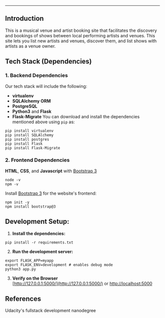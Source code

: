 

-----

## Introduction

This is a musical venue and artist booking site that facilitates the discovery and bookings of shows between local performing artists and venues. This site lets you list new artists and venues, discover them, and list shows with artists as a venue owner.




## Tech Stack (Dependencies)

### 1. Backend Dependencies
Our tech stack will include the following:
 * **virtualenv**  
 * **SQLAlchemy ORM** 
 * **PostgreSQL** 
 * **Python3** and **Flask** 
 * **Flask-Migrate** 
You can download and install the dependencies mentioned above using `pip` as:
```
pip install virtualenv
pip install SQLAlchemy
pip install postgres
pip install Flask
pip install Flask-Migrate
```

### 2. Frontend Dependencies
**HTML**, **CSS**, and **Javascript** with [Bootstrap 3](https://getbootstrap.com/docs/3.4/customize/)  
```
node -v
npm -v
```
Install [Bootstrap 3](https://getbootstrap.com/docs/3.3/getting-started/) for the website's frontend:
```
npm init -y
npm install bootstrap@3
```

## Development Setup:

1. **Install the dependencies:**
```
pip install -r requirements.txt
```

2. **Run the development server:**
```
export FLASK_APP=myapp
export FLASK_ENV=development # enables debug mode
python3 app.py
```

3. **Verify on the Browser**<br>
[http://127.0.0.1:5000/](http://127.0.0.1:5000/) or [http://localhost:5000](http://localhost:5000) 

## References
Udacity's fullstack development nanodegree
